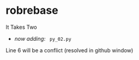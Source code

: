 # robrebase
It Takes Two

* _now adding:_ ``` py_02.py``` 

Line 6 will be a conflict (resolved in github window)
